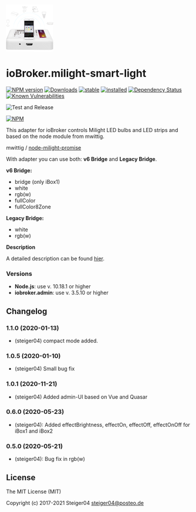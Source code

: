 ![milight-smart-light Logo](admin/milight-smart-light.png)

# ioBroker.milight-smart-light

[![NPM version](http://img.shields.io/npm/v/iobroker.milight-smart-light.svg)](https://www.npmjs.com/package/milight-smart-light)
[![Downloads](https://img.shields.io/npm/dm/iobroker.milight-smart-light.svg)](https://www.npmjs.com/package/iobroker.milight-smart-light)
[![stable](http://iobroker.live/badges/milight-smart-light-stable.svg)](http://iobroker.live/badges/milight-smart-light-stable.svg)
[![installed](http://iobroker.live/badges/milight-smart-light-installed.svg)](http://iobroker.live/badges/milight-smart-light-installed.svg)
[![Dependency Status](https://img.shields.io/david/steiger04/iobroker.milight-smart-light.svg)](https://david-dm.org/steiger04/iobroker.milight-smart-light)
[![Known Vulnerabilities](https://snyk.io/test/github/steiger04/ioBroker.milight-smart-light/badge.svg)](https://snyk.io/test/github/steiger04/ioBroker.milight-smart-light)

![Test and Release](https://github.com/steiger04/ioBroker.milight-smart-light/workflows/Test%20and%20Release/badge.svg)

[![NPM](https://nodei.co/npm/iobroker.milight-smart-light.png?downloads=true)](https://nodei.co/npm/iobroker.milight-smart-light/)

This adapter for ioBroker controls Milight LED bulbs and LED strips and
based on the node module from mwittig.

mwittig / [node-milight-promise](https://github.com/mwittig/node-milight-promise)

With adapter you can use both: **v6 Bridge** and **Legacy Bridge**.

**v6 Bridge:**
- bridge (only iBox1)
- white
- rgb(w)
- fullColor
- fullColor8Zone

**Legacy Bridge:**
- white
- rgb(w)

**Description**

A detailed description can be found [hier](https://steiger04.github.io/milight-smart-light-doku/).

### Versions
- **Node.js**: use v. 10.18.1 or higher
- **iobroker.admin**: use v. 3.5.10 or higher


## Changelog
### 1.1.0 (2020-01-13)
- (steiger04) compact mode added.
### 1.0.5 (2020-01-10)
- (steiger04) Small bug fix
### 1.0.1 (2020-11-21)
- (steiger04) Added admin-UI based on Vue and Quasar
### 0.6.0 (2020-05-23)
- (steiger04): Added effectBrightness, effectOn, effectOff, effectOnOff for iBox1 and iBox2

### 0.5.0 (2020-05-21)
- (steiger04): Bug fix in rgb(w)

## License

The MIT License (MIT)

Copyright (c) 2017-2021 Steiger04 <steiger04@posteo.de>
